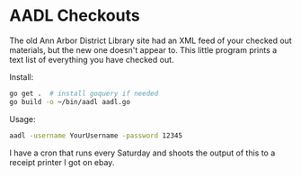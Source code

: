 # AADL Checkouts

The old Ann Arbor District Library site had an XML feed of your 
checked out materials, but the new one doesn't appear to. This
little program prints a text list of everything you have checked
out.

Install:

```bash
go get .  # install goquery if needed
go build -o ~/bin/aadl aadl.go
```

Usage:

```bash
aadl -username YourUsername -password 12345
```

I have a cron that runs every Saturday and shoots the output of this
to a receipt printer I got on ebay.
